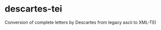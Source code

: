 descartes-tei
=============

Conversion of complete letters by Descartes from legacy ascii to XML-TEI
